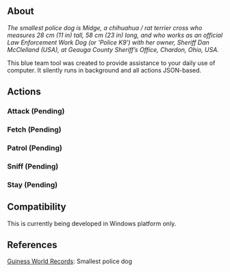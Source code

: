## About 

_The smallest police dog is Midge, a chihuahua / rat terrier cross who measures 28 cm (11 in) tall, 58 cm (23 in) long, and who works as an official Law Enforcement Work Dog (or 'Police K9') with her owner, Sheriff Dan McClelland (USA), at Geauga County Sheriff’s Office, Chardon, Ohio, USA._

This blue team tool was created to provide assistance to your daily use of computer. It silently runs in background and all actions JSON-based.

## Actions

### Attack (Pending)
### Fetch (Pending)
### Patrol (Pending)
### Sniff (Pending)
### Stay (Pending)

## Compatibility

This is currently being developed in Windows platform only.

## References

[Guiness World Records](https://www.guinnessworldrecords.com/world-records/210073-smallest-police-dog): Smallest police dog